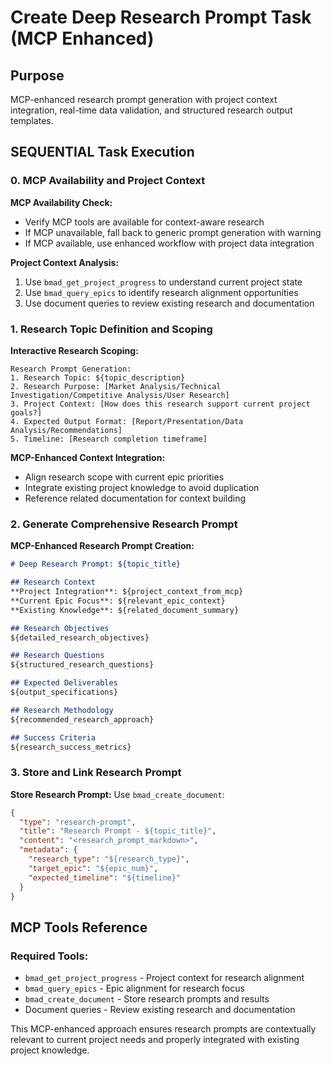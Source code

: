 # Create Deep Research Prompt Task (MCP Enhanced)

## Purpose

MCP-enhanced research prompt generation with project context integration, real-time data validation, and structured research output templates.

## SEQUENTIAL Task Execution

### 0. MCP Availability and Project Context

**MCP Availability Check:**
- Verify MCP tools are available for context-aware research
- If MCP unavailable, fall back to generic prompt generation with warning
- If MCP available, use enhanced workflow with project data integration

**Project Context Analysis:**
1. Use `bmad_get_project_progress` to understand current project state
2. Use `bmad_query_epics` to identify research alignment opportunities
3. Use document queries to review existing research and documentation

### 1. Research Topic Definition and Scoping

**Interactive Research Scoping:**

```
Research Prompt Generation:
1. Research Topic: ${topic_description}
2. Research Purpose: [Market Analysis/Technical Investigation/Competitive Analysis/User Research]
3. Project Context: [How does this research support current project goals?]
4. Expected Output Format: [Report/Presentation/Data Analysis/Recommendations]
5. Timeline: [Research completion timeframe]
```

**MCP-Enhanced Context Integration:**
- Align research scope with current epic priorities
- Integrate existing project knowledge to avoid duplication
- Reference related documentation for context building

### 2. Generate Comprehensive Research Prompt

**MCP-Enhanced Research Prompt Creation:**

```markdown
# Deep Research Prompt: ${topic_title}

## Research Context
**Project Integration**: ${project_context_from_mcp}
**Current Epic Focus**: ${relevant_epic_context}
**Existing Knowledge**: ${related_document_summary}

## Research Objectives
${detailed_research_objectives}

## Research Questions
${structured_research_questions}

## Expected Deliverables
${output_specifications}

## Research Methodology
${recommended_research_approach}

## Success Criteria
${research_success_metrics}
```

### 3. Store and Link Research Prompt

**Store Research Prompt:** Use `bmad_create_document`:
```json
{
  "type": "research-prompt",
  "title": "Research Prompt - ${topic_title}",
  "content": "<research_prompt_markdown>",
  "metadata": {
    "research_type": "${research_type}",
    "target_epic": "${epic_num}",
    "expected_timeline": "${timeline}"
  }
}
```

## MCP Tools Reference

### Required Tools:
- `bmad_get_project_progress` - Project context for research alignment
- `bmad_query_epics` - Epic alignment for research focus
- `bmad_create_document` - Store research prompts and results
- Document queries - Review existing research and documentation

This MCP-enhanced approach ensures research prompts are contextually relevant to current project needs and properly integrated with existing project knowledge.